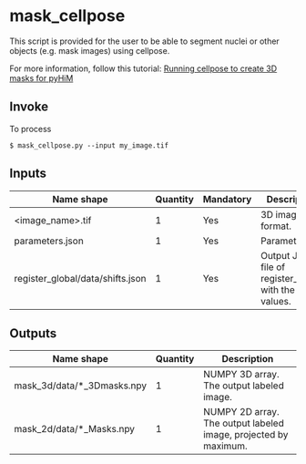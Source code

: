 # mask_cellpose
This script is provided for the user to be able to segment nuclei or other objects (e.g. mask images) using cellpose.

For more information, follow this tutorial:
[Running cellpose to create 3D masks for pyHiM](../../../getting_started/tutorials/cellpose.md)




## Invoke
To process 
```shell
$ mask_cellpose.py --input my_image.tif 
```



## Inputs

|Name shape|Quantity|Mandatory|Description|
|---|---|---|---|
|<image_name>.tif|1|Yes|3D image in tif format.|
|parameters.json|1|Yes|Parameter file.|
|register_global/data/shifts.json|1|Yes|Output JSON file of register_global with the shift values.|


## Outputs
|Name shape|Quantity|Description|
|---|---|---|
|mask_3d/data/*_3Dmasks.npy|1|NUMPY 3D array. The output labeled image.|
|mask_2d/data/*_Masks.npy|1|NUMPY 2D array. The output labeled image, projected by maximum.|

